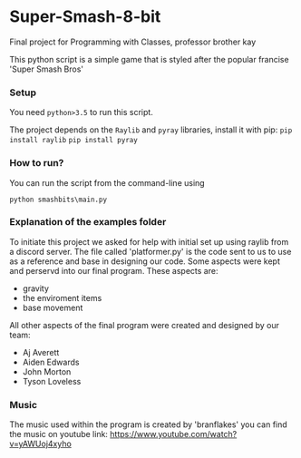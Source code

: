 # Super-Smash-8-bit
Final project for Programming with Classes, professor brother kay

This python script is a simple game that is styled after the popular francise 'Super Smash Bros'


### Setup

You need `python>3.5` to run this script.

The project depends on the `Raylib` and `pyray` libraries, install it with pip:
`pip install raylib`
`pip install pyray`


### How to run?

You can run the script from the command-line using
```
python smashbits\main.py
```

### Explanation of the examples folder

To initiate this project we asked for help with initial set up using raylib from a discord server. 
The file called 'platformer.py' is the code sent to us to use as a reference and base in designing our code.
Some aspects were kept and perservd into our final program. These aspects are:
- gravity
- the enviroment items
- base movement

All other aspects of the final program were created and designed by our team:
- Aj Averett
- Aiden Edwards
- John Morton
- Tyson Loveless

### Music

The music used within the program is created by 'branflakes' you can find the music on youtube
link: https://www.youtube.com/watch?v=yAWUoj4xyho 